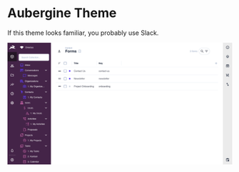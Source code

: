 # Aubergine Theme

If this theme looks familiar, you probably use Slack. 

![](https://raw.githubusercontent.com/directus-labs/extension-aubergine-theme/main/aubergine.png)

